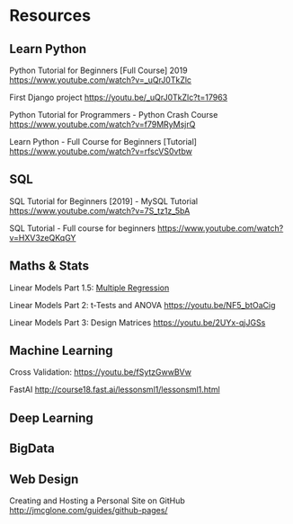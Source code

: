 # Resources 

## Learn Python

Python Tutorial for Beginners [Full Course] 2019
https://www.youtube.com/watch?v=_uQrJ0TkZlc

First Django project
https://youtu.be/_uQrJ0TkZlc?t=17963

Python Tutorial for Programmers - Python Crash Course
https://www.youtube.com/watch?v=f79MRyMsjrQ

Learn Python - Full Course for Beginners [Tutorial]
https://www.youtube.com/watch?v=rfscVS0vtbw


## SQL

SQL Tutorial for Beginners [2019] - MySQL Tutorial
https://www.youtube.com/watch?v=7S_tz1z_5bA

SQL Tutorial - Full course for beginners
https://www.youtube.com/watch?v=HXV3zeQKqGY

## Maths & Stats

Linear Models Part 1.5: [Multiple Regression](https://youtu.be/zITIFTsivN8)

Linear Models Part 2: t-Tests and ANOVA
https://youtu.be/NF5_btOaCig

Linear Models Part 3: Design Matrices
https://youtu.be/2UYx-qjJGSs

## Machine Learning 

Cross Validation:
https://youtu.be/fSytzGwwBVw

FastAI
http://course18.fast.ai/lessonsml1/lessonsml1.html


## Deep Learning 

## BigData

## Web Design

Creating and Hosting a Personal Site on GitHub
http://jmcglone.com/guides/github-pages/
